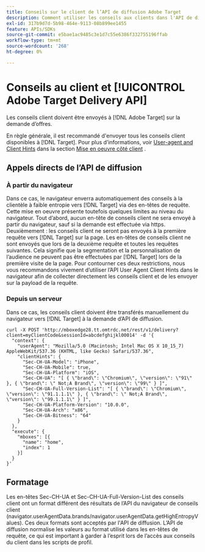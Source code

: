 ```yaml
---
title: Conseils sur le client de l’API de diffusion Adobe Target
description: Comment utiliser les conseils aux clients dans l'API de diffusion  [!DNL Adobe Target] ?
exl-id: 317b9d7d-5b98-464e-9113-08b899ee1455
feature: APIs/SDKs
source-git-commit: e5bae1ac9485c3e1d7c55e6386f332755196ffab
workflow-type: tm+mt
source-wordcount: '268'
ht-degree: 0%

---
```


# Conseils au client et [!UICONTROL Adobe Target Delivery API]

Les conseils client doivent être envoyés à [!DNL Adobe Target] sur la demande d’offres.

En règle générale, il est recommandé d&#39;envoyer tous les conseils client disponibles à [!DNL Target]. Pour plus d’informations, voir [User-agent and Client Hints](/help/dev/implement/client-side/atjs/user-agent-and-client-hints.md) dans la section [Mise en oeuvre côté client](../../implement/client-side/overview.md) .

## Appels directs de l’API de diffusion

### À partir du navigateur

Dans ce cas, le navigateur enverra automatiquement des conseils à la clientèle à faible entropie vers [!DNL Target] via des en-têtes de requête. Cette mise en oeuvre présente toutefois quelques limites au niveau du navigateur. Tout d’abord, aucun en-tête de conseils client ne sera envoyé à partir du navigateur, sauf si la demande est effectuée via https. Deuxièmement : les conseils client ne seront pas envoyés à la première requête vers [!DNL Target] sur la page. Les en-têtes de conseils client ne sont envoyés que lors de la deuxième requête et toutes les requêtes suivantes. Cela signifie que la segmentation et la personnalisation de l’audience ne peuvent pas être effectuées par [!DNL Target] lors de la première visite de la page. Pour contourner ces deux restrictions, nous vous recommandons vivement d’utiliser l’API User Agent Client Hints dans le navigateur afin de collecter directement les conseils client et de les envoyer sur la payload de la requête.

### Depuis un serveur

Dans ce cas, les conseils client doivent être transférés manuellement du navigateur vers [!DNL Target] à la demande d’API de diffusion.

```
curl -X POST 'http://mboxedge28.tt.omtrdc.net/rest/v1/delivery?client=myClientCode&sessionId=abcdefghijkl00014' -d '{
  "context": {
    "userAgent": "Mozilla/5.0 (Macintosh; Intel Mac OS X 10_15_7) AppleWebKit/537.36 (KHTML, like Gecko) Safari/537.36",
    "clientHints": {
      "Sec-CH-UA-Model": "iPhone",
      "Sec-CH-UA-Mobile": true,
      "Sec-CH-UA-Platform": "iOS",
      "Sec-CH-UA": "[ { \"brand\": \"Chromium\", \"version\": \"91\" }, { \"brand\": \" Not;A Brand\", \"version\": \"99\" } ]",
      "Sec-CH-UA-Full-Version-List": "[ { \"brand\": \"Chromium\", \"version\": \"91.1.1.1\" }, { \"brand\": \" Not;A Brand\", \"version\": \"99.1.1.1\" } ]",
      "Sec-CH-UA-Platform-Version": "10.0.0",
      "Sec-CH-UA-Arch": "x86",
      "Sec-CH-UA-Bitness": "64"
    }
  },
  "execute": {
    "mboxes": [{
      "name": "home",
      "index": 1
    }]
  }
}'
```

## Formatage

Les en-têtes Sec-CH-UA et Sec-CH-UA-Full-Version-List des conseils client ont un format différent des résultats de l’API du navigateur de conseils client (navigator.userAgentData.brands/navigator.userAgentData.getHighEntropyValues). Ces deux formats sont acceptés par l&#39;API de diffusion. L’API de diffusion normalise les valeurs au format utilisé dans les en-têtes de requête, ce qui est important à garder à l’esprit lors de l’accès aux conseils du client dans les scripts de profil.
